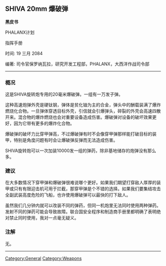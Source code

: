 ## SHIVA 20mm 爆破弹

**黑皮书**

PHALANX计划

指挥手册

时间: 19 三月 2084

编著: 司令官保罗纳瓦拉，研究开发工程部，PHALANX，大西洋作战司令部

------------------------------------------------------------------------

### 概况

这是SHIVA旋转炮专用的20毫米爆破弹。一组有一万发子弹。

这种高速炮弹外壳是硬钛钢，弹体是贫化铀为主的合金，弹头中的酬载装满了爆炸燃烧化合物。一旦弹体穿透目标外壳，引信就会引爆弹头，碎裂的外壳会高速四散开来。混合物的爆炸燃烧也会对重要设备造成伤害。爆破弹对设备的破坏效果更好，因为它带有更多的爆炸化合物。

爆破弹的破坏力比穿甲弹高，不过爆破弹有时不会像穿甲弹那样能打破目标的装甲，特别是角度问题有时会让爆破弹反弹而无法造成伤害。

SHIVA旋转炮可以一次加装10000发一组的弹药，除非基地储存的炮弹没有那么多。

### 建议

在大多数情况下穿甲弹和爆破弹很难说哪个更好。如果我们期望打穿敌人厚厚的装甲或只有有限迎击机可用于拦截，那穿甲弹是个不错的选择。如果我们要集结攻击全副武装高度危险的飞船，也许使用爆破弹可以最快的打下敌人。

虽然我们几分钟内就可以改装不同的弹药，但同一机炮里无法同时使用两种弹药。发射不同的弹药可能会导致故障。联合国安全程序和制造商手册里都明确了表明绝对禁止同时使用，我对一点毫无疑义。

### 注解

无。

------------------------------------------------------------------------

[Category:General](Category:General "wikilink")
[Category:Weapons](Category:Weapons "wikilink")